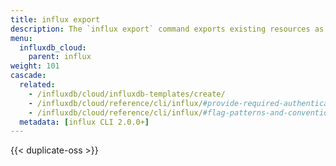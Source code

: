 ```yaml
---
title: influx export
description: The `influx export` command exports existing resources as an InfluxDB template.
menu:
  influxdb_cloud:
    parent: influx
weight: 101
cascade:
  related:
    - /influxdb/cloud/influxdb-templates/create/
    - /influxdb/cloud/reference/cli/influx/#provide-required-authentication-credentials, influx CLI—Provide required authentication credentials
    - /influxdb/cloud/reference/cli/influx/#flag-patterns-and-conventions, influx CLI—Flag patterns and conventions
  metadata: [influx CLI 2.0.0+]
---
```


{{< duplicate-oss >}}

